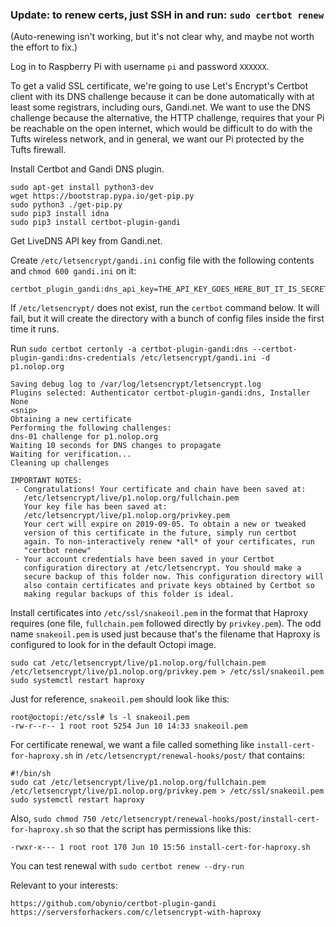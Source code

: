 ### Update: to renew certs, just SSH in and run: `sudo certbot renew` ###

(Auto-renewing isn't working, but it's not clear why, and maybe not worth the effort to fix.)

Log in to Raspberry Pi with username `pi` and password `XXXXXX`.

To get a valid SSL certificate, we're going to use Let's Encrypt's Certbot client with its DNS challenge because it can be done automatically with at least some registrars, including ours, Gandi.net. We want to use the DNS challenge because the alternative, the HTTP challenge, requires that your Pi be reachable on the open internet, which would be difficult to do with the Tufts wireless network, and in general, we want our Pi protected by the Tufts firewall.

Install Certbot and Gandi DNS plugin.

    sudo apt-get install python3-dev
    wget https://bootstrap.pypa.io/get-pip.py
    sudo python3 ./get-pip.py
    sudo pip3 install idna
    sudo pip3 install certbot-plugin-gandi

Get LiveDNS API key from Gandi.net.

Create `/etc/letsencrypt/gandi.ini` config file with the following contents and `chmod 600 gandi.ini` on it:

    certbot_plugin_gandi:dns_api_key=THE_API_KEY_GOES_HERE_BUT_IT_IS_SECRET

If `/etc/letsencrypt/` does not exist, run the `certbot` command below. It will fail, but it will create the directory with a bunch of config files inside the first time it runs.

Run `sudo certbot certonly -a certbot-plugin-gandi:dns --certbot-plugin-gandi:dns-credentials /etc/letsencrypt/gandi.ini -d p1.nolop.org`

    Saving debug log to /var/log/letsencrypt/letsencrypt.log
    Plugins selected: Authenticator certbot-plugin-gandi:dns, Installer None
    <snip>
    Obtaining a new certificate
    Performing the following challenges:
    dns-01 challenge for p1.nolop.org
    Waiting 10 seconds for DNS changes to propagate
    Waiting for verification...
    Cleaning up challenges

    IMPORTANT NOTES:
     - Congratulations! Your certificate and chain have been saved at:
       /etc/letsencrypt/live/p1.nolop.org/fullchain.pem
       Your key file has been saved at:
       /etc/letsencrypt/live/p1.nolop.org/privkey.pem
       Your cert will expire on 2019-09-05. To obtain a new or tweaked
       version of this certificate in the future, simply run certbot
       again. To non-interactively renew *all* of your certificates, run
       "certbot renew"
     - Your account credentials have been saved in your Certbot
       configuration directory at /etc/letsencrypt. You should make a
       secure backup of this folder now. This configuration directory will
       also contain certificates and private keys obtained by Certbot so
       making regular backups of this folder is ideal.

Install certificates into `/etc/ssl/snakeoil.pem` in the format that Haproxy requires (one file, `fullchain.pem` followed directly by `privkey.pem`). The odd name `snakeoil.pem` is used just because that's the filename that Haproxy is configured to look for in the default Octopi image.

    sudo cat /etc/letsencrypt/live/p1.nolop.org/fullchain.pem /etc/letsencrypt/live/p1.nolop.org/privkey.pem > /etc/ssl/snakeoil.pem
    sudo systemctl restart haproxy

Just for reference, `snakeoil.pem` should look like this:

    root@octopi:/etc/ssl# ls -l snakeoil.pem
    -rw-r--r-- 1 root root 5254 Jun 10 14:33 snakeoil.pem

For certificate renewal, we want a file called something like `install-cert-for-haproxy.sh` in `/etc/letsencrypt/renewal-hooks/post/` that contains:

    #!/bin/sh
    sudo cat /etc/letsencrypt/live/p1.nolop.org/fullchain.pem /etc/letsencrypt/live/p1.nolop.org/privkey.pem > /etc/ssl/snakeoil.pem
    sudo systemctl restart haproxy

Also, `sudo chmod 750 /etc/letsencrypt/renewal-hooks/post/install-cert-for-haproxy.sh` so that the script has permissions like this:

    -rwxr-x--- 1 root root 170 Jun 10 15:56 install-cert-for-haproxy.sh

You can test renewal with `sudo certbot renew --dry-run`

Relevant to your interests:

    https://github.com/obynio/certbot-plugin-gandi
    https://serversforhackers.com/c/letsencrypt-with-haproxy
